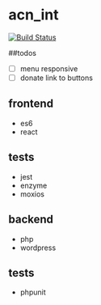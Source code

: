 # acn_int
[![Build Status](https://semaphoreci.com/api/v1/developersoul/acn_int/branches/master/shields_badge.svg)](https://semaphoreci.com/developersoul/acn_int)

##todos
- [ ] menu responsive
- [ ] donate link to buttons

## frontend
- es6
- react

## tests
- jest
- enzyme
- moxios

## backend
- php
- wordpress

## tests
- phpunit